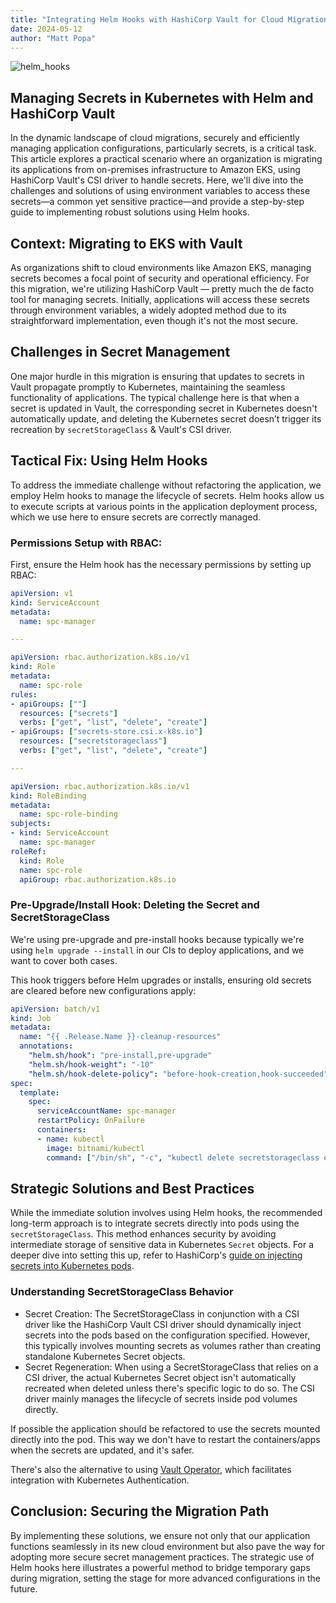 ```yaml
---
title: "Integrating Helm Hooks with HashiCorp Vault for Cloud Migrations"
date: 2024-05-12
author: "Matt Popa"
---
```


![helm_hooks](/images/helm_hooks.jpg)

## Managing Secrets in Kubernetes with Helm and HashiCorp Vault

In the dynamic landscape of cloud migrations, securely and efficiently managing application 
configurations, particularly secrets, is a critical task. This article explores a practical scenario 
where an organization is migrating its applications from on-premises infrastructure to Amazon EKS, 
using HashiCorp Vault's CSI driver to handle secrets. Here, we'll dive into the challenges and solutions 
of using environment variables to access these secrets—a common yet sensitive practice—and provide a 
step-by-step guide to implementing robust solutions using Helm hooks.

## Context: Migrating to EKS with Vault

As organizations shift to cloud environments like Amazon EKS, managing secrets becomes a focal point 
of security and operational efficiency. For this migration, we're utilizing HashiCorp Vault — pretty
much the de facto tool for managing secrets. Initially, applications will access these secrets 
through environment variables, a widely adopted method due to its straightforward implementation,
even though it's not the most secure.

## Challenges in Secret Management

One major hurdle in this migration is ensuring that updates to secrets in Vault propagate promptly 
to Kubernetes, maintaining the seamless functionality of applications. The typical challenge here is 
that when a secret is updated in Vault, the corresponding secret in Kubernetes doesn't automatically 
update, and deleting the Kubernetes secret doesn’t trigger its recreation by `secretStorageClass` &
Vault's CSI driver.

## Tactical Fix: Using Helm Hooks

To address the immediate challenge without refactoring the application, we employ Helm hooks to 
manage the lifecycle of secrets. Helm hooks allow us to execute scripts at various points in the 
application deployment process, which we use here to ensure secrets are correctly managed.

### Permissions Setup with RBAC:

First, ensure the Helm hook has the necessary permissions by setting up RBAC:

```yaml
apiVersion: v1
kind: ServiceAccount
metadata:
  name: spc-manager

---

apiVersion: rbac.authorization.k8s.io/v1
kind: Role
metadata:
  name: spc-role
rules:
- apiGroups: [""]
  resources: ["secrets"]
  verbs: ["get", "list", "delete", "create"]
- apiGroups: ["secrets-store.csi.x-k8s.io"]
  resources: ["secretstorageclass"]
  verbs: ["get", "list", "delete", "create"]

---

apiVersion: rbac.authorization.k8s.io/v1
kind: RoleBinding
metadata:
  name: spc-role-binding
subjects:
- kind: ServiceAccount
  name: spc-manager
roleRef:
  kind: Role
  name: spc-role
  apiGroup: rbac.authorization.k8s.io
```

### Pre-Upgrade/Install Hook: Deleting the Secret and SecretStorageClass

We're using pre-upgrade and pre-install hooks because typically we're using `helm upgrade --install`
in our CIs to deploy applications, and we want to cover both cases.

This hook triggers before Helm upgrades or installs, ensuring old secrets are cleared before new 
configurations apply:

```yaml
apiVersion: batch/v1
kind: Job
metadata:
  name: "{{ .Release.Name }}-cleanup-resources"
  annotations:
    "helm.sh/hook": "pre-install,pre-upgrade"
    "helm.sh/hook-weight": "-10"
    "helm.sh/hook-delete-policy": "before-hook-creation,hook-succeeded"
spec:
  template:
    spec:
      serviceAccountName: spc-manager
      restartPolicy: OnFailure
      containers:
      - name: kubectl
        image: bitnami/kubectl
        command: ["/bin/sh", "-c", "kubectl delete secretstorageclass example-name --ignore-not-found; kubectl delete secret example-secret-name --ignore-not-found"]
```

## Strategic Solutions and Best Practices

While the immediate solution involves using Helm hooks, the recommended long-term approach is to 
integrate secrets directly into pods using the `secretStorageClass`. This method enhances security 
by avoiding intermediate storage of sensitive data in Kubernetes `Secret` objects. For a deeper dive 
into setting this up, refer to HashiCorp's [guide on injecting secrets into Kubernetes pods](https://developer.hashicorp.com/vault/tutorials/vault-agent/agent-env-vars).

### Understanding SecretStorageClass Behavior

* Secret Creation: The SecretStorageClass in conjunction with a CSI driver like the HashiCorp Vault 
CSI driver should dynamically inject secrets into the pods based on the configuration specified. 
However, this typically involves mounting secrets as volumes rather than creating standalone 
Kubernetes Secret objects.
* Secret Regeneration: When using a SecretStorageClass that relies on a CSI driver, the actual 
Kubernetes Secret object isn't automatically recreated when deleted unless there's specific logic to
do so. The CSI driver mainly manages the lifecycle of secrets inside pod volumes directly.

If possible the application should be refactored to use the secrets mounted directly into the pod.
This way we don't have to restart the containers/apps when the secrets are updated, and it's safer.

There's also the alternative to using [Vault Operator](https://developer.hashicorp.com/vault/tutorials/kubernetes/vault-secrets-operator), 
which facilitates integration with Kubernetes Authentication.

## Conclusion: Securing the Migration Path

By implementing these solutions, we ensure not only that our application functions seamlessly in 
its new cloud environment but also pave the way for adopting more secure secret management practices. 
The strategic use of Helm hooks here illustrates a powerful method to bridge temporary gaps during
migration, setting the stage for more advanced configurations in the future.